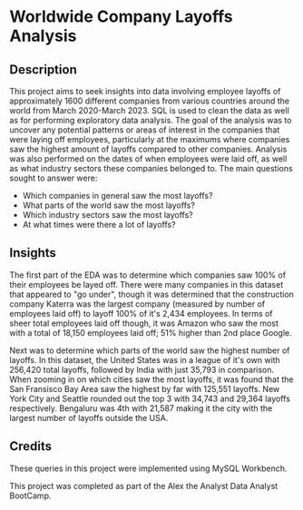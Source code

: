 # Worldwide Company Layoffs Analysis

## Description

This project aims to seek insights into data involving employee layoffs of approximately 1600 different companies from various countries around the world from March 2020-March 2023. SQL is used to clean the data as well as for performing exploratory data analysis. The goal of the analysis 
was to uncover any potential patterns or areas of interest in the companies that were laying off employees, particularly at the maximums where companies saw the highest amount of layoffs compared to other companies. Analysis was also performed
on the dates of when employees were laid off, as well as what industry sectors these companies belonged to. The main questions sought to answer were:

- Which companies in general saw the most layoffs?
- What parts of the world saw the most layoffs?
- Which industry sectors saw the most layoffs?
- At what times were there a lot of layoffs?

## Insights

The first part of the EDA was to determine which companies saw 100% of their employees be layed off. There were many companies in this dataset that appeared to "go under", though it was determined that the construction company Katerra was the largest company
(measured by number of employees laid off) to layoff 100% of it's 2,434 employees. In terms of sheer total employees laid off though, it was Amazon who saw the most with a total of 18,150 employees laid off; 51% higher than 2nd place Google.

Next was to determine which parts of the world saw the highest number of layoffs. In this dataset, the United States was in a league of it's own with 256,420 total layoffs, followed by India with just 35,793 in comparison. When zooming in on which cities saw
the most layoffs, it was found that the San Fransisco Bay Area saw the highest by far with 125,551 layoffs. New York City and Seattle rounded out the top 3 with 34,743 and 29,364 layoffs respectively. Bengaluru was 4th with 21,587 making it the city with the
largest number of layoffs outside the USA.

## Credits
These queries in this project were implemented using MySQL Workbench.

This project was completed as part of the Alex the Analyst Data Analyst BootCamp.
